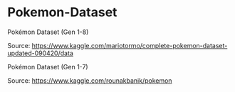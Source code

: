 # Pokemon-Dataset
Pokémon Dataset (Gen 1-8)

Source: https://www.kaggle.com/mariotormo/complete-pokemon-dataset-updated-090420/data


Pokémon Dataset (Gen 1-7)

Source: https://www.kaggle.com/rounakbanik/pokemon
